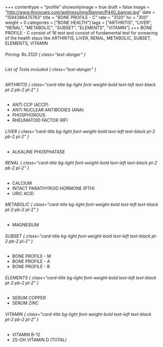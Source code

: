 +++
contenttype = "profile"
showonlyimage = true
draft = false
image = "http://www.thyrocare.com/wellness/img/Banner/P440_banner.jpg"
date = "1594386475763"
title = "BONE PROFILE - C"
rate = "3120"
hc = "300"
weight = 0
categories = ["BONE HEALTH"]
tags = ["ARTHRITIS", "LIVER", "RENAL", "METABOLIC", "SUBSET", "ELEMENTS", "VITAMIN"]
+++
BONE PROFILE - C consist of 16 test and consist of fundamental test for screaning of the health staus like ARTHRITIS, LIVER, RENAL, METABOLIC, SUBSET, ELEMENTS, VITAMIN
<!--more-->
###### Pricing: Rs.3120 { class="text-danger" }

###### List of Tests included { class="text-danger" }

###### ARTHRITIS { class="card-title bg-light font-weight-bold text-left text-black pt-2 pb-2 pl-2" } 
* ANTI CCP (ACCP)
* ANTI NUCLEAR ANTIBODIES (ANA)
* PHOSPHOROUS
* RHEUMATOID FACTOR (RF)
###### LIVER { class="card-title bg-light font-weight-bold text-left text-black pt-2 pb-2 pl-2" } 
* ALKALINE PHOSPHATASE
###### RENAL { class="card-title bg-light font-weight-bold text-left text-black pt-2 pb-2 pl-2" } 
* CALCIUM
* INTACT PARATHYROID HORMONE (PTH)
* URIC ACID
###### METABOLIC { class="card-title bg-light font-weight-bold text-left text-black pt-2 pb-2 pl-2" } 
* MAGNESIUM
###### SUBSET { class="card-title bg-light font-weight-bold text-left text-black pt-2 pb-2 pl-2" } 
* BONE PROFILE - M
* BONE PROFILE - A
* BONE PROFILE - B
###### ELEMENTS { class="card-title bg-light font-weight-bold text-left text-black pt-2 pb-2 pl-2" } 
* SERUM COPPER
* SERUM ZINC
###### VITAMIN { class="card-title bg-light font-weight-bold text-left text-black pt-2 pb-2 pl-2" } 
* VITAMIN B-12
* 25-OH VITAMIN D (TOTAL)
